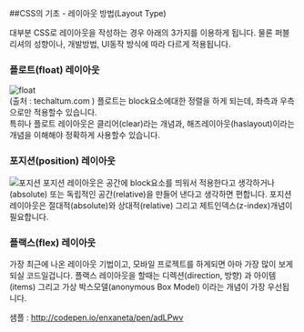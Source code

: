 ##CSS의 기초 - 레이아웃 방법(Layout Type)

대부분 CSS로 레이아웃을 작성하는 경우 아래의 3가지를 이용하게 됩니다.
물론 퍼블리셔의 성향이나, 개발방법, UI동작 방식에 따라 다르게 적용됩니다.


### 플로트(float) 레이아웃
![float](http://tutorial.techaltum.com/images/css-float-clear.jpg)  
(출처 : techaltum.com )
플로트는 block요소에대한 정렬을 하게 되는데, 좌측과 우측으로만 적용할수 있습니다.  
특히나 플로트 레이아웃은 클리어(clear)라는 개념과, 해즈레이아웃(haslayout)이라는 개념을 이해해야 정확하게 사용할수 있습니다. 


### 포지션(position) 레이아웃
![포지션](http://www.jegsworks.com/examples/DemoCSS/position.png)
포지션 레이아웃은 공간에 block요소를 띄워서 적용한다고 생각하거나(absolute) 또는 독립적인 공간(relative)을 만들어 낸다고
생각하면 편합니다. 포지션 레이아웃은 절대적(absolute)와 상대적(relative) 그리고 제트인덱스(z-index)개념이 필요합니다.


### 플랙스(flex) 레이아웃
가장 최근에 나온 레이아웃 기법이고, 모바일 프로젝트를 하게되면 아마 가장 많이 보게되실 코드일겁니다.
플랙스 레이아웃을 할때는 디렉션(direction, 방향) 과 아이템(items) 그리고 가상 박스모델(anonymous Box Model) 이라는 개념이 가장 우선됩니다.

샘플 : http://codepen.io/enxaneta/pen/adLPwv